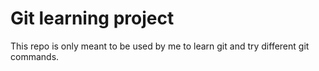 # Git learning project

This repo is only meant to be used by me to learn git and try different git commands.

